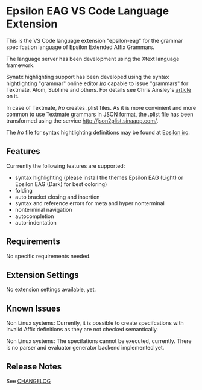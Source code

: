 # Epsilon EAG VS Code Language Extension

This is the VS Code language extension "epsilon-eag" for the grammar specifcation language of Epsilon Extended Affix Grammars.

The language server has been development using the Xtext language framework.

Synatx highlighting support has been developed using the syntax hightlighting "grammar" online editor [*Iro*](https://eeyo.io/iro/) capable to issue "grammars" for Textmate, Atom, Sublime and others. For details see Chris Ainsley's [article](https://medium.com/@model_train/creating-universal-syntax-highlighters-with-iro-549501698fd2) on it.

In case of Textmate, *Iro* creates .plist files. As it is more convinient and more common to use Textmate grammars in JSON format, the .plist file has been transformed using the service http://json2plist.sinaapp.com/.

The *Iro* file for syntax hightlighting definitions may be found at [Epsilon.iro](https://github.com/kuniss/epsilon-ide-extensions/blob/master/vscode-language-extension/Epsilon.iro).

## Features

Currrently the following features are supported:
* syntax highlighting (please install the themes Epsilon EAG (Light) or Epsilon EAG (Dark) for best coloring)
* folding
* auto bracket closing and insertion
* syntax and reference errors for meta and hyper nonterminal
* nonterminal navigation
* autocompletion
* auto-indentation

## Requirements

No specific requirements needed.

## Extension Settings

No extension settings available, yet.

## Known Issues

Non Linux systems: Currently, it is possible to create specifcations with invalid Affix definitions as they are not checked semantically.

Non Linux systems: The specifations cannot be executed, currently. There is no parser and evaluator generator backend implemented yet.

## Release Notes

See [CHANGELOG](vscode-language-extension/CHANGELOG.md)
